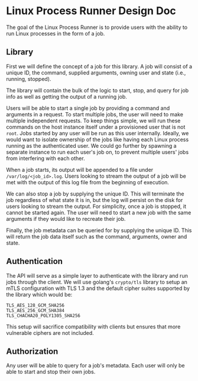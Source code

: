 # Linux Process Runner Design Doc

The goal of the Linux Process Runner is to provide users
with the ability to run Linux processes in the form of a job.

## Library

First we will define the concept of a job for this library. A job will
consist of a unique ID, the command, supplied arguments, owning user
and state (i.e., running, stopped).

The library will contain the bulk of the logic to start, stop, and query
for job info as well as getting the output of a running job.

Users will be able to start a single job by providing a command and arguments
in a request. To start multiple jobs, the user will need to make multiple independent requests.
To keep things simple, we will run these commands on the host instance itself under a provisioned
user that is not `root`. Jobs started by any user will be run as this user internally. Ideally, we
would want to isolate ownership of the jobs like having each Linux process running as the 
authenticated user. We could go further by spawning a separate instance to run each user's job on, 
to prevent multiple users' jobs from interfering with each other.

When a job starts, its output will be appended to a file under `/var/log/<job_id>.log`. Users
looking to stream the output of a job will be met with the output of this log file
from the beginning of execution.

We can also stop a job by supplying the unique ID. This will terminate the job regardless of
what state it is in, but the log will persist on the disk for users looking to stream the output.
For simplicity, once a job is stopped, it cannot be started again. The user will need to start a new 
job with the same arguments if they would like to recreate their job. 

Finally, the job metadata can be queried for by supplying the unique ID. This will return the
job data itself such as the command, arguments, owner and state.

## Authentication

The API will serve as a simple layer to authenticate with the library and run jobs through the
client. We will use golang's `crypto/tls` library to setup an mTLS configuration with TLS 1.3
and the default cipher suites supported by the library which would be:

```
TLS_AES_128_GCM_SHA256
TLS_AES_256_GCM_SHA384
TLS_CHACHA20_POLY1305_SHA256
```

This setup will sacrifice compatibility with clients but ensures that more vulnerable ciphers
are not included.

## Authorization

Any user will be able to query for a job's metadata. Each user will only be able to start and stop
their own jobs.
